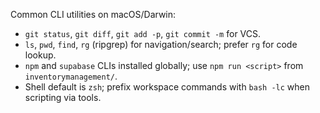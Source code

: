 Common CLI utilities on macOS/Darwin:
- `git status`, `git diff`, `git add -p`, `git commit -m` for VCS.
- `ls`, `pwd`, `find`, `rg` (ripgrep) for navigation/search; prefer `rg` for code lookup.
- `npm` and `supabase` CLIs installed globally; use `npm run <script>` from `inventorymanagement/`.
- Shell default is `zsh`; prefix workspace commands with `bash -lc` when scripting via tools.